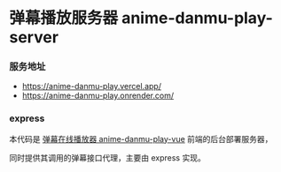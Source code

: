 # 弹幕播放服务器 anime-danmu-play-server

### 服务地址
- https://anime-danmu-play.vercel.app/
- https://anime-danmu-play.onrender.com/

### express

本代码是 [弹幕在线播放器 anime-danmu-play-vue](https://github.com/LesslsMore/anime-danmu-play/tree/master/anime-danmu-play-vue) 前端的后台部署服务器，

同时提供其调用的弹幕接口代理，主要由 express 实现。
